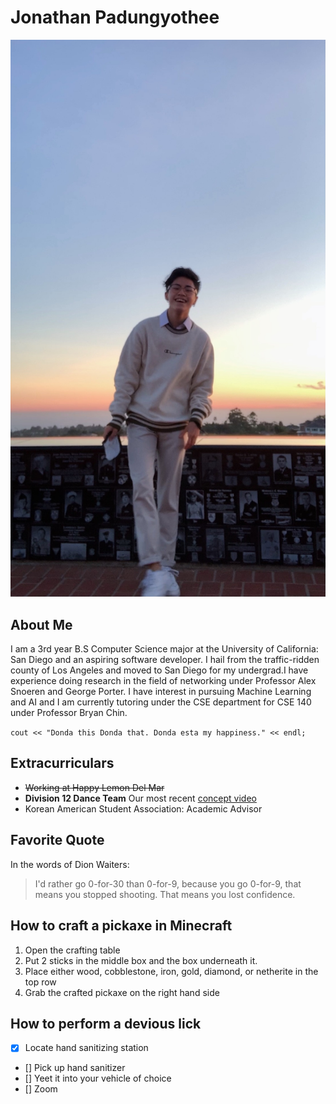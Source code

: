 # Jonathan Padungyothee
![Portrait of myself](FullSizeRender.jpg)
## About Me
I am a 3rd year B.S Computer Science major at the University of California: San Diego and an aspiring software developer. I hail from the traffic-ridden county of Los Angeles and moved to San Diego for my undergrad.I have experience doing research in the field of networking under Professor Alex Snoeren and George Porter. I have interest in pursuing Machine Learning and AI and I am currently tutoring under the CSE department for CSE 140 under Professor Bryan Chin.

`cout << "Donda this Donda that. Donda esta my happiness." << endl;`
## Extracurriculars
- ~~Working at Happy Lemon Del Mar~~
- **Division 12 Dance Team** Our most recent [concept video](https://youtu.be/JEMhiGxOsik)
- Korean American Student Association: Academic Advisor
## Favorite Quote
In the words of Dion Waiters:
> I'd rather go 0-for-30 than 0-for-9, because you go 0-for-9, that means you stopped shooting. That means you lost confidence.
## How to craft a pickaxe in Minecraft
1. Open the crafting table
2. Put 2 sticks in the middle box and the box underneath it.
3. Place either wood, cobblestone, iron, gold, diamond, or netherite in the top row
4. Grab the crafted pickaxe on the right hand side
## How to perform a devious lick
- [x] Locate hand sanitizing station
- [] Pick up hand sanitizer
- [] Yeet it into your vehicle of choice
- [] Zoom